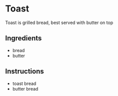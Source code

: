 # Toast
Toast is grilled bread, best served with butter on top

## Ingredients
* bread
* butter

## Instructions
* toast bread
* butter bread

